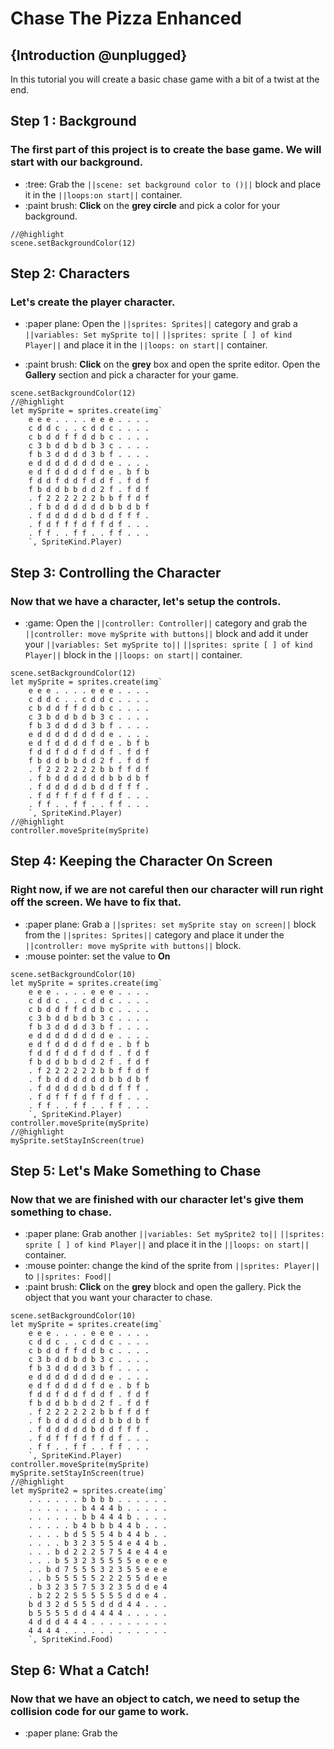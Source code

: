 # Chase The Pizza Enhanced

## {Introduction @unplugged}

In this tutorial you will create a basic chase game with a bit of a twist at the end. 

## Step 1 : Background
### The first part of this project is to create the base game. We will start with our background. 


- :tree: Grab the ``||scene: set background color to ()||`` block and place it in the ``||loops:on start||`` container. 
- :paint brush: **Click** on the **grey circle** and pick a color for your background. 

```blocks
//@highlight
scene.setBackgroundColor(12)
``` 

## Step 2: Characters
### Let's create the player character. 

- :paper plane: Open the ``||sprites: Sprites||`` category and grab a ``||variables: Set mySprite to||`` ``||sprites: sprite [ ] of kind Player||`` and place it in the ``||loops: on start||`` container. 

- :paint brush: **Click** on the **grey** box and open the sprite editor. Open the **Gallery** section and pick a character for your game. 

```blocks
scene.setBackgroundColor(12)
//@highlight
let mySprite = sprites.create(img`
    e e e . . . . e e e . . . . 
    c d d c . . c d d c . . . . 
    c b d d f f d d b c . . . . 
    c 3 b d d b d b 3 c . . . . 
    f b 3 d d d d 3 b f . . . . 
    e d d d d d d d d e . . . . 
    e d f d d d d f d e . b f b 
    f d d f d d f d d f . f d f 
    f b d d b b d d 2 f . f d f 
    . f 2 2 2 2 2 2 b b f f d f 
    . f b d d d d d d b b d b f 
    . f d d d d d b d d f f f . 
    . f d f f f d f f d f . . . 
    . f f . . f f . . f f . . . 
    `, SpriteKind.Player)
```
## Step 3: Controlling the Character
### Now that we have a character, let's setup the controls. 

- :game: Open the ``||controller: Controller||`` category and grab the ``||controller: move mySprite with buttons||`` block and add it under your ``||variables: Set mySprite to||`` ``||sprites: sprite [ ] of kind Player||`` block in the ``||loops: on start||`` container.


```blocks
scene.setBackgroundColor(12)
let mySprite = sprites.create(img`
    e e e . . . . e e e . . . . 
    c d d c . . c d d c . . . . 
    c b d d f f d d b c . . . . 
    c 3 b d d b d b 3 c . . . . 
    f b 3 d d d d 3 b f . . . . 
    e d d d d d d d d e . . . . 
    e d f d d d d f d e . b f b 
    f d d f d d f d d f . f d f 
    f b d d b b d d 2 f . f d f 
    . f 2 2 2 2 2 2 b b f f d f 
    . f b d d d d d d b b d b f 
    . f d d d d d b d d f f f . 
    . f d f f f d f f d f . . . 
    . f f . . f f . . f f . . . 
    `, SpriteKind.Player)
//@highlight
controller.moveSprite(mySprite)
```

## Step 4: Keeping the Character On Screen

### Right now, if we are not careful then our character will run right off the screen. We have to fix that.

- :paper plane: Grab a ``||sprites: set mySprite stay on screen||`` block from the ``||sprites: Sprites||`` category and place it under the ``||controller: move mySprite with buttons||`` block. 
- :mouse pointer: set the value to **On**


```blocks
scene.setBackgroundColor(10)
let mySprite = sprites.create(img`
    e e e . . . . e e e . . . . 
    c d d c . . c d d c . . . . 
    c b d d f f d d b c . . . . 
    c 3 b d d b d b 3 c . . . . 
    f b 3 d d d d 3 b f . . . . 
    e d d d d d d d d e . . . . 
    e d f d d d d f d e . b f b 
    f d d f d d f d d f . f d f 
    f b d d b b d d 2 f . f d f 
    . f 2 2 2 2 2 2 b b f f d f 
    . f b d d d d d d b b d b f 
    . f d d d d d b d d f f f . 
    . f d f f f d f f d f . . . 
    . f f . . f f . . f f . . . 
    `, SpriteKind.Player)
controller.moveSprite(mySprite)
//@highlight
mySprite.setStayInScreen(true)
```

## Step 5: Let's Make Something to Chase
### Now that we are finished with our character let's give them something to chase.

- :paper plane: Grab another ``||variables: Set mySprite2 to||`` ``||sprites: sprite [ ] of kind Player||`` and place it in the ``||loops: on start||`` container.
- :mouse pointer: change the kind of the sprite from ``||sprites: Player||`` to ``||sprites: Food||``
- :paint brush: **Click** on the **grey** block and open the gallery. Pick the object that you want your character to chase. 

```blocks
scene.setBackgroundColor(10)
let mySprite = sprites.create(img`
    e e e . . . . e e e . . . . 
    c d d c . . c d d c . . . . 
    c b d d f f d d b c . . . . 
    c 3 b d d b d b 3 c . . . . 
    f b 3 d d d d 3 b f . . . . 
    e d d d d d d d d e . . . . 
    e d f d d d d f d e . b f b 
    f d d f d d f d d f . f d f 
    f b d d b b d d 2 f . f d f 
    . f 2 2 2 2 2 2 b b f f d f 
    . f b d d d d d d b b d b f 
    . f d d d d d b d d f f f . 
    . f d f f f d f f d f . . . 
    . f f . . f f . . f f . . . 
    `, SpriteKind.Player)
controller.moveSprite(mySprite)
mySprite.setStayInScreen(true)
//@highlight
let mySprite2 = sprites.create(img`
    . . . . . . b b b b . . . . . . 
    . . . . . . b 4 4 4 b . . . . . 
    . . . . . . b b 4 4 4 b . . . . 
    . . . . . b 4 b b b 4 4 b . . . 
    . . . . b d 5 5 5 4 b 4 4 b . . 
    . . . . b 3 2 3 5 5 4 e 4 4 b . 
    . . . b d 2 2 2 5 7 5 4 e 4 4 e 
    . . . b 5 3 2 3 5 5 5 5 e e e e 
    . . b d 7 5 5 5 3 2 3 5 5 e e e 
    . . b 5 5 5 5 5 2 2 2 5 5 d e e 
    . b 3 2 3 5 7 5 3 2 3 5 d d e 4 
    . b 2 2 2 5 5 5 5 5 5 d d e 4 . 
    b d 3 2 d 5 5 5 d d d 4 4 . . . 
    b 5 5 5 5 d d 4 4 4 4 . . . . . 
    4 d d d 4 4 4 . . . . . . . . . 
    4 4 4 4 . . . . . . . . . . . . 
    `, SpriteKind.Food)
```
## Step 6: What a Catch!

### Now that we have an object to catch, we need to setup the collision code for our game to work.

- :paper plane: Grab the  

        